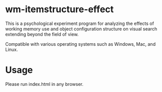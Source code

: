 # wm-itemstructure-effect
This is a psychological experiment program for analyzing the effects of working memory use and object configuration structure on visual search extending beyond the field of view.

Compatible with various operating systems such as Windows, Mac, and Linux.

# Usage
Please run index.html in any browser.
